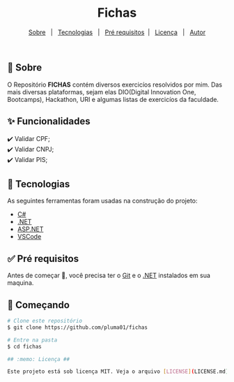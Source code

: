 <h1 align="center">Fichas</h1>
<p align="center">
  <a href="#dart-sobre">Sobre</a> &#xa0; | &#xa0;</a> 
  <a href="#rocket-tecnologias">Tecnologias</a> &#xa0; | &#xa0;
  <a href="#white_check_mark-pré-requesitos">Pré requisitos</a>&#xa0; | &#xa0;
  <a href="#memo-licença">Licença</a> &#xa0; | &#xa0;
  <a href="https://www.linkedin.com/in/andr%C3%A9filipeprogrammer/" target="_blank">Autor</a>
</p>

<br>

## :dart: Sobre ##

O Repositório **FICHAS** contém diversos exercicíos resolvidos por mim. Das mais diversas plataformas, sejam elas DIO(Digital Innovation One, Bootcamps), Hackathon, URI e algumas listas de exercicíos da faculdade.

## :sparkles: Funcionalidades ##

:heavy_check_mark: Validar CPF;\
:heavy_check_mark: Validar CNPJ;\
:heavy_check_mark: Validar PIS;

## :rocket: Tecnologias ##

As seguintes ferramentas foram usadas na construção do projeto:

- [C#](https://docs.microsoft.com/pt-br/dotnet/csharp/)
- [.NET](https://docs.microsoft.com/pt-br/dotnet/)
- [ASP.NET](https://docs.microsoft.com/pt-br/aspnet/core/?view=aspnetcore-6.0)
- [VSCode](https://code.visualstudio.com/)

## :white_check_mark: Pré requisitos ##

Antes de começar :checkered_flag:, você precisa ter o [Git](https://git-scm.com) e o [.NET](https://docs.microsoft.com/pt-br/dotnet/) instalados em sua maquina.

## :checkered_flag: Começando ##

```bash
# Clone este repositório
$ git clone https://github.com/pluma01/fichas

# Entre na pasta
$ cd fichas

## :memo: Licença ##

Este projeto está sob licença MIT. Veja o arquivo [LICENSE](LICENSE.md) para mais detalhes.